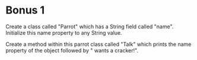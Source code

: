 # Bonus 1

Create a class called "Parrot" which has a String field called "name". Initialize this name property to any String value.

Create a method within this parrot class called "Talk" which prints the name property of the object followed by " wants a cracker!".